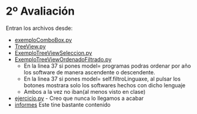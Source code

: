 # 2º Avaliación

Entran los archivos desde:
    
* [exemploComboBox.py](exemploComboBox.py)
* [TreeView.py](TreeView.py)
* [ExemploTreeViewSeleccion.py](ExemploTreeViewSeleccion.py)
* [ExemploTreeViewOrdenadoFiltrado.py](ExemploTreeViewOrdenadoFiltrado.py)
  * En la linea 37 si pones model= programas podras ordenar por año los software de manera 
  ascendente o descendente.
  * En la linea 37 si pones model= self.filtroLinguaxe, al pulsar los botones
  mostrara solo los softwares hechos con dicho lenguaje
  * Ambos a la vez no iban(al menos visto en clase)
* [ejercicio.py](ejercicio.py) - Creo que nunca lo llegamos a acabar
* [informes](informes) Este tine bastante contenido
